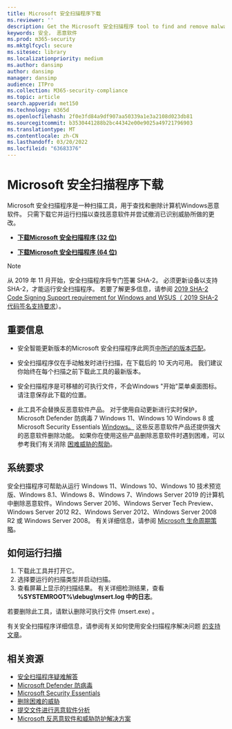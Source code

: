 ```yaml
---
title: Microsoft 安全扫描程序下载
ms.reviewer: ''
description: Get the Microsoft 安全扫描程序 tool to find and remove malware from Windows computers.
keywords: 安全， 恶意软件
ms.prod: m365-security
ms.mktglfcycl: secure
ms.sitesec: library
ms.localizationpriority: medium
ms.author: dansimp
author: dansimp
manager: dansimp
audience: ITPro
ms.collection: M365-security-compliance
ms.topic: article
search.appverid: met150
ms.technology: m365d
ms.openlocfilehash: 2f0e3fd84a9df907aa50339a1e3a2108d023db81
ms.sourcegitcommit: b3530441288b2bc44342e00e9025a49721796903
ms.translationtype: MT
ms.contentlocale: zh-CN
ms.lasthandoff: 03/20/2022
ms.locfileid: "63683376"
---
```

# <a name="microsoft-safety-scanner-download"></a>Microsoft 安全扫描程序下载

Microsoft 安全扫描程序是一种扫描工具，用于查找和删除计算机Windows恶意软件。 只需下载它并运行扫描以查找恶意软件并尝试撤消已识别威胁所做的更改。

- **[下载Microsoft 安全扫描程序 (32 位)](https://go.microsoft.com/fwlink/?LinkId=212733)**

- **[下载Microsoft 安全扫描程序 (64 位)](https://go.microsoft.com/fwlink/?LinkId=212732)**

> [!NOTE]
> 从 2019 年 11 月开始，安全扫描程序将专门签署 SHA-2。 必须更新设备以支持 SHA-2，才能运行安全扫描程序。 若要了解更多信息，请参阅 [2019 SHA-2 Code Signing Support requirement for Windows and WSUS（ 2019 SHA-2 代码签名支持要求](https://support.microsoft.com/help/4472027/2019-sha-2-code-signing-support-requirement-for-windows-and-wsus)）。

## <a name="important-information"></a>重要信息

- 安全智能更新版本的Microsoft 安全扫描程序此网页[中所述的版本匹配](https://www.microsoft.com/wdsi/definitions)。

- 安全扫描程序仅在手动触发时进行扫描，在下载后的 10 天内可用。 我们建议你始终在每个扫描之前下载此工具的最新版本。

- 安全扫描程序是可移植的可执行文件，不会Windows "开始"菜单桌面图标。 请注意保存此下载的位置。

- 此工具不会替换反恶意软件产品。 对于使用自动更新进行实时保护，Microsoft Defender 防病毒 7 Windows 11[](https://www.microsoft.com/windows/comprehensive-security)、Windows 10 Windows 8 或 Microsoft Security Essentials [Windows。](https://support.microsoft.com/help/14210/security-essentials-download) 这些反恶意软件产品还提供强大的恶意软件删除功能。 如果你在使用这些产品删除恶意软件时遇到困难，可以参考我们有关消除 [困难威胁的帮助](https://www.microsoft.com/wdsi/help/troubleshooting-infection)。

## <a name="system-requirements"></a>系统要求

安全扫描程序可帮助从运行 Windows 11、Windows 10、Windows 10 技术预览版、Windows 8.1、Windows 8、Windows 7、Windows Server 2019 的计算机中删除恶意软件。Windows Server 2016、Windows Server Tech Preview、Windows Server 2012 R2、Windows Server 2012、Windows Server 2008 R2 或 Windows Server 2008。 有关详细信息，请参阅 [Microsoft 生命周期策略](/lifecycle/)。

## <a name="how-to-run-a-scan"></a>如何运行扫描

1. 下载此工具并打开它。
2. 选择要运行的扫描类型并启动扫描。
3. 查看屏幕上显示的扫描结果。 有关详细检测结果，查看 **%SYSTEMROOT%\debug\msert.log 中的日志**。

若要删除此工具，请默认删除可执行文件 (msert.exe) 。

有关安全扫描程序详细信息，请参阅有关如何使用安全扫描程序解决问题 [的支持文章](https://support.microsoft.com/kb/2520970)。

## <a name="related-resources"></a>相关资源

- [安全扫描程序疑难解答](https://support.microsoft.com/help/2520970/how-to-troubleshoot-an-error-when-you-run-the-microsoft-safety-scanner)
- [Microsoft Defender 防病毒](https://www.microsoft.com/windows/comprehensive-security)
- [Microsoft Security Essentials](https://support.microsoft.com/help/14210/security-essentials-download)
- [删除困难的威胁](https://support.microsoft.com/help/4466982/windows-10-troubleshoot-problems-with-detecting-and-removing-malware)
- [提交文件进行恶意软件分析](https://www.microsoft.com/wdsi/filesubmission)
- [Microsoft 反恶意软件和威胁防护解决方案](/microsoft-365/security/defender-endpoint/microsoft-defender-endpoint)
